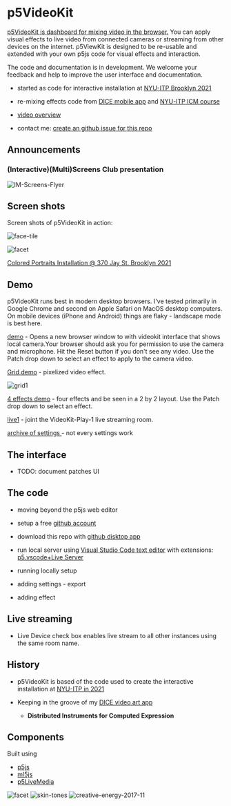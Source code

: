 # p5VideoKit

[p5VideoKit is dashboard for mixing video in the browser.](https://github.com/jht1493/p5VideoKit)
You can apply visual effects
to live video from connected cameras or streaming from other devices on the internet.
p5ViewKit is designed to be re-usable and extended
with your own p5js code for visual effects and interaction.

The code and documentation is in development.
We welcome your feedback and help to improve the user interface and documentation.

- started as code for interactive installation at [NYU-ITP Brooklyn 2021](https://jht1493.github.io/2021-NYU-ITP-Installation)

- re-mixing effects code from
  [DICE mobile app](http://www.johnhenrythompson.com/3-dice) and
  [NYU-ITP ICM course](https://github.com/ITPNYU/ICM-2021-Code)
- [video overview](https://youtu.be/6t9aiVLL9OQ)
- contact me: [create an github issue for this repo](https://github.com/jht1493/p5VideoKit/issues)

## Announcements

### (Interactive)(Multi)Screens Club presentation

![IM-Screens-Flyer](docs/media/IM-Screens-Flyer-1.jpg)

## Screen shots

Screen shots of p5VideoKit in action:

![face-tile](docs/media/0-face-tile-1-test_2022-05-03-2.jpg)

![facet](docs/media/0-facet-hd_2021-08-25.jpeg)

[Colored Portraits Installation @ 370 Jay St. Brooklyn 2021](https://jht1493.github.io/2021-NYU-ITP-Installation/colored.html)

## Demo

p5VideoKit runs best in modern desktop browsers. I've tested primarily in Google Chrome and second on Apple Safari on MacOS desktop computers. On mobile devices (iPhone and Android) things are flaky - landscape mode is best here.

[demo](https://jht1493.net/p5VideoKit/demo/) - Opens a new browser window to with videokit interface that shows local camera.Your browser should ask you for permission to use the camera and microphone. Hit the Reset button if you don't see any video. Use the Patch drop down to select an effect to apply to the camera video.

[Grid demo](https://jht1493.net/p5VideoKit/demo/?d=demo/grid1.json) - pixelized video effect.

![grid1](docs/media/grid1.jpg)

[4 effects demo](https://jht1493.net/p5VideoKit/demo/?d=demo/effects4.json) - four effects and be seen in a 2 by 2 layout. Use the Patch drop down to select an effect.

[live1](https://jht1493.net/p5VideoKit/demo/?d=baked/live1.json) - joint the VideoKit-Play-1 live streaming room.

[archive of settings ](https://jht1493.net/p5VideoKit/demo/settings.html) - not every settings work

## The interface

- TODO: document patches UI

## The code

- moving beyond the p5js web editor
- setup a free [github account ](https://github.com/)
- download this repo with [github disktop app](https://desktop.github.com/)
- run local server using
  [Visual Studio Code text editor](https://code.visualstudio.com/)
  with extensions:
  [p5.vscode+Live Server](https://marketplace.visualstudio.com/items?itemName=samplavigne.p5-vscode)

- running locally setup
- adding settings - export
- adding effect

## Live streaming

- Live Device check box enables live stream to all other instances using the same room name.

## History

- p5VideoKit is based of the code used to create the interactive installation at [NYU-ITP in 2021](https://jht1493.github.io/2021-NYU-ITP-Installation/)

- Keeping in the groove of my [DICE video art app](http://www.johnhenrythompson.com/3-dice)

  - **Distributed Instruments for Computed Expression**

## Components

Built using

- [p5js](https://p5js.org)
- [ml5js](https://ml5js.org)
- [p5LiveMedia](https://github.com/vanevery/p5LiveMedia)

![facet](docs/media/1-show-posenet-facemesh_2021-12-12_28.png)
![skin-tones](docs/media/skin-tones-1-bb-jht.jpg)
![creative-energy-2017-11](docs/media/creative-energy-2017-11.jpg)
